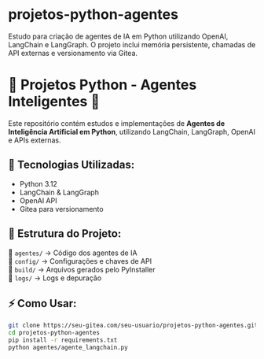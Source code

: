 # projetos-python-agentes

Estudo para criação de agentes de IA em Python utilizando OpenAI, LangChain e LangGraph.
O projeto inclui memória persistente, chamadas de API externas e versionamento via Gitea.

# 🚀 Projetos Python - Agentes Inteligentes 🤖

Este repositório contém estudos e implementações de **Agentes de Inteligência Artificial em Python**, 
utilizando LangChain, LangGraph, OpenAI e APIs externas.

## 📌 Tecnologias Utilizadas:
- Python 3.12
- LangChain & LangGraph
- OpenAI API
- Gitea para versionamento

## 📂 Estrutura do Projeto:
📂 `agentes/` → Código dos agentes de IA  
📂 `config/` → Configurações e chaves de API  
📂 `build/` → Arquivos gerados pelo PyInstaller  
📂 `logs/` → Logs e depuração  

## ⚡ Como Usar:
```sh
git clone https://seu-gitea.com/seu-usuario/projetos-python-agentes.git
cd projetos-python-agentes
pip install -r requirements.txt
python agentes/agente_langchain.py

